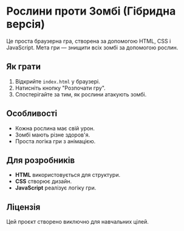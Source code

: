 # Рослини проти Зомбі (Гібридна версія)

Це проста браузерна гра, створена за допомогою HTML, CSS і JavaScript. Мета гри — знищити всіх зомбі за допомогою рослин.

## Як грати
1. Відкрийте `index.html` у браузері.
2. Натисніть кнопку "Розпочати гру".
3. Спостерігайте за тим, як рослини атакують зомбі.

## Особливості
- Кожна рослина має свій урон.
- Зомбі мають різне здоров'я.
- Проста логіка гри з анімацією.

## Для розробників
- **HTML** використовується для структури.
- **CSS** створює дизайн.
- **JavaScript** реалізує логіку гри.

## Ліцензія
Цей проєкт створено виключно для навчальних цілей.
